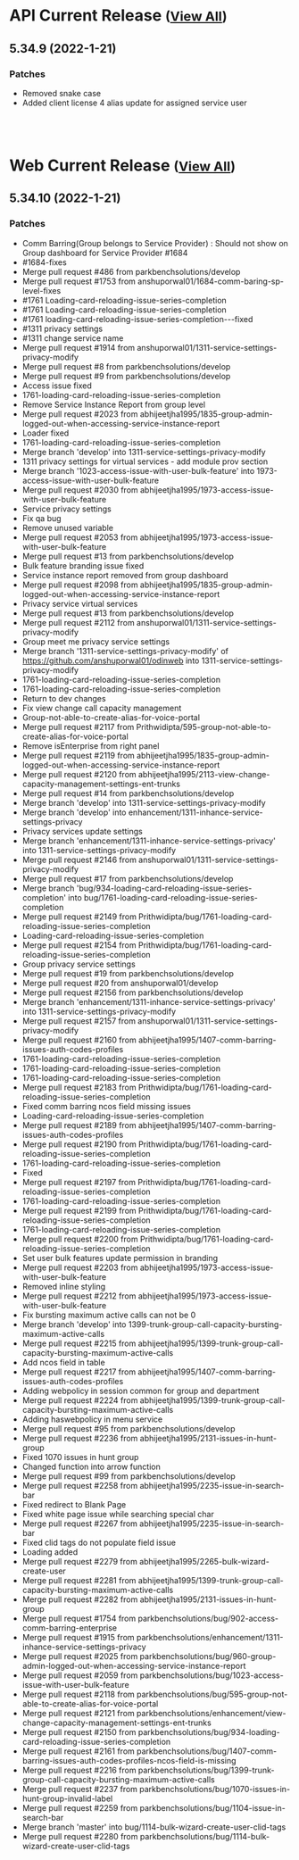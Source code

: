 
# API Current Release <small>([View All](/API.md))</small>
## 5.34.9 (2022-1-21)
### Patches 

- Removed snake case
- Added client license 4 alias update for assigned service user

<br><br>
# Web Current Release <small>([View All](/Web.md))</small>
## 5.34.10 (2022-1-21)
### Patches 

- Comm Barring(Group belongs to Service Provider) : Should not show on Group dashboard for Service Provider #1684
- #1684-fixes
- Merge pull request #486 from parkbenchsolutions/develop
- Merge pull request #1753 from anshuporwal01/1684-comm-baring-sp-level-fixes
- #1761 Loading-card-reloading-issue-series-completion
- #1761 Loading-card-reloading-issue-series-completion
- #1761 loading-card-reloading-issue-series-completion---fixed
- #1311 privacy settings
- #1311 change service name
- Merge pull request #1914 from anshuporwal01/1311-service-settings-privacy-modify
- Merge pull request #8 from parkbenchsolutions/develop
- Merge pull request #9 from parkbenchsolutions/develop
- Access issue fixed
- 1761-loading-card-reloading-issue-series-completion
- Remove Service Instance Report from group level
- Merge pull request #2023 from abhijeetjha1995/1835-group-admin-logged-out-when-accessing-service-instance-report
- Loader fixed
- 1761-loading-card-reloading-issue-series-completion
- Merge branch &#39;develop&#39; into 1311-service-settings-privacy-modify
- 1311 privacy settings for virtual services - add module prov section
- Merge branch &#39;1023-access-issue-with-user-bulk-feature&#39; into 1973-access-issue-with-user-bulk-feature
- Merge pull request #2030 from abhijeetjha1995/1973-access-issue-with-user-bulk-feature
- Service privacy settings
- Fix qa bug
- Remove unused variable
- Merge pull request #2053 from abhijeetjha1995/1973-access-issue-with-user-bulk-feature
- Merge pull request #13 from parkbenchsolutions/develop
- Bulk feature branding issue fixed
- Service instance report removed from group dashboard
- Merge pull request #2098 from abhijeetjha1995/1835-group-admin-logged-out-when-accessing-service-instance-report
- Privacy service virtual services
- Merge pull request #13 from parkbenchsolutions/develop
- Merge pull request #2112 from anshuporwal01/1311-service-settings-privacy-modify
- Group meet me privacy service settings
- Merge branch &#39;1311-service-settings-privacy-modify&#39; of https://github.com/anshuporwal01/odinweb into 1311-service-settings-privacy-modify
- 1761-loading-card-reloading-issue-series-completion
- 1761-loading-card-reloading-issue-series-completion
- Return to dev changes
- Fix view change call capacity management
- Group-not-able-to-create-alias-for-voice-portal
- Merge pull request #2117 from Prithwidipta/595-group-not-able-to-create-alias-for-voice-portal
- Remove isEnterprise from right panel
- Merge pull request #2119 from abhijeetjha1995/1835-group-admin-logged-out-when-accessing-service-instance-report
- Merge pull request #2120 from abhijeetjha1995/2113-view-change-capacity-management-settings-ent-trunks
- Merge pull request #14 from parkbenchsolutions/develop
- Merge branch &#39;develop&#39; into 1311-service-settings-privacy-modify
- Merge branch &#39;develop&#39; into enhancement/1311-inhance-service-settings-privacy
- Privacy services update settings
- Merge branch &#39;enhancement/1311-inhance-service-settings-privacy&#39; into 1311-service-settings-privacy-modify
- Merge pull request #2146 from anshuporwal01/1311-service-settings-privacy-modify
- Merge pull request #17 from parkbenchsolutions/develop
- Merge branch &#39;bug/934-loading-card-reloading-issue-series-completion&#39; into bug/1761-loading-card-reloading-issue-series-completion
- Merge pull request #2149 from Prithwidipta/bug/1761-loading-card-reloading-issue-series-completion
- Loading-card-reloading-issue-series-completion
- Merge pull request #2154 from Prithwidipta/bug/1761-loading-card-reloading-issue-series-completion
- Group privacy service settings
- Merge pull request #19 from parkbenchsolutions/develop
- Merge pull request #20 from anshuporwal01/develop
- Merge pull request #2156 from parkbenchsolutions/develop
- Merge branch &#39;enhancement/1311-inhance-service-settings-privacy&#39; into 1311-service-settings-privacy-modify
- Merge pull request #2157 from anshuporwal01/1311-service-settings-privacy-modify
- Merge pull request #2160 from abhijeetjha1995/1407-comm-barring-issues-auth-codes-profiles
- 1761-loading-card-reloading-issue-series-completion
- 1761-loading-card-reloading-issue-series-completion
- 1761-loading-card-reloading-issue-series-completion
- Merge pull request #2183 from Prithwidipta/bug/1761-loading-card-reloading-issue-series-completion
- Fixed comm barring ncos field missing issues
- Loading-card-reloading-issue-series-completion
- Merge pull request #2189 from abhijeetjha1995/1407-comm-barring-issues-auth-codes-profiles
- Merge pull request #2190 from Prithwidipta/bug/1761-loading-card-reloading-issue-series-completion
- 1761-loading-card-reloading-issue-series-completion
- Fixed
- Merge pull request #2197 from Prithwidipta/bug/1761-loading-card-reloading-issue-series-completion
- 1761-loading-card-reloading-issue-series-completion
- Merge pull request #2199 from Prithwidipta/bug/1761-loading-card-reloading-issue-series-completion
- 1761-loading-card-reloading-issue-series-completion
- Merge pull request #2200 from Prithwidipta/bug/1761-loading-card-reloading-issue-series-completion
- Set user bulk features update permission in branding
- Merge pull request #2203 from abhijeetjha1995/1973-access-issue-with-user-bulk-feature
- Removed inline styling
- Merge pull request #2212 from abhijeetjha1995/1973-access-issue-with-user-bulk-feature
- Fix bursting maximum active calls can not be 0
- Merge branch &#39;develop&#39; into 1399-trunk-group-call-capacity-bursting-maximum-active-calls
- Merge pull request #2215 from abhijeetjha1995/1399-trunk-group-call-capacity-bursting-maximum-active-calls
- Add ncos field in table
- Merge pull request #2217 from abhijeetjha1995/1407-comm-barring-issues-auth-codes-profiles
- Adding webpolicy in session common for group and department
- Merge pull request #2224 from abhijeetjha1995/1399-trunk-group-call-capacity-bursting-maximum-active-calls
- Adding haswebpolicy in menu service
- Merge pull request #95 from parkbenchsolutions/develop
- Merge pull request #2236 from abhijeetjha1995/2131-issues-in-hunt-group
- Fixed 1070  issues in hunt group
- Changed function into arrow function
- Merge pull request #99 from parkbenchsolutions/develop
- Merge pull request #2258 from abhijeetjha1995/2235-issue-in-search-bar
- Fixed redirect to Blank Page
- Fixed white page issue while searching special char
- Merge pull request #2267 from abhijeetjha1995/2235-issue-in-search-bar
- Fixed clid tags do not populate field issue
- Loading added
- Merge pull request #2279 from abhijeetjha1995/2265-bulk-wizard-create-user
- Merge pull request #2281 from abhijeetjha1995/1399-trunk-group-call-capacity-bursting-maximum-active-calls
- Merge pull request #2282 from abhijeetjha1995/2131-issues-in-hunt-group
- Merge pull request #1754 from parkbenchsolutions/bug/902-access-comm-barring-enterprise
- Merge pull request #1915 from parkbenchsolutions/enhancement/1311-inhance-service-settings-privacy
- Merge pull request #2025 from parkbenchsolutions/bug/960-group-admin-logged-out-when-accessing-service-instance-report
- Merge pull request #2059 from parkbenchsolutions/bug/1023-access-issue-with-user-bulk-feature
- Merge pull request #2118 from parkbenchsolutions/bug/595-group-not-able-to-create-alias-for-voice-portal
- Merge pull request #2121 from parkbenchsolutions/enhancement/view-change-capacity-management-settings-ent-trunks
- Merge pull request #2150 from parkbenchsolutions/bug/934-loading-card-reloading-issue-series-completion
- Merge pull request #2161 from parkbenchsolutions/bug/1407-comm-barring-issues-auth-codes-profiles-ncos-field-is-missing
- Merge pull request #2216 from parkbenchsolutions/bug/1399-trunk-group-call-capacity-bursting-maximum-active-calls
- Merge pull request #2237 from parkbenchsolutions/bug/1070-issues-in-hunt-group-invalid-label
- Merge pull request #2259 from parkbenchsolutions/bug/1104-issue-in-search-bar
- Merge branch &#39;master&#39; into bug/1114-bulk-wizard-create-user-clid-tags
- Merge pull request #2280 from parkbenchsolutions/bug/1114-bulk-wizard-create-user-clid-tags

  